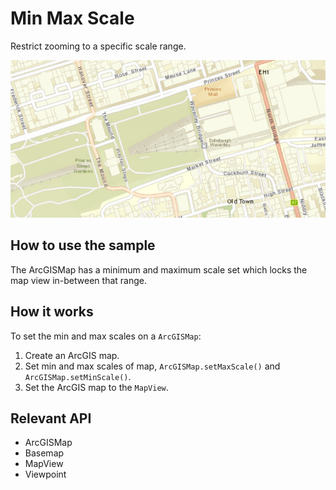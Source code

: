 <h1>Min Max Scale</h1>

<p>Restrict zooming to a specific scale range.</p>

<p><img src="MinMaxScale.png"/></p>

<h2>How to use the sample</h2>

<p>The ArcGISMap has a minimum and maximum scale set which locks the map view in-between that range.</p>

<h2>How it works</h2>

<p>To set the min and max scales on a <code>ArcGISMap</code>:</p>

<ol>
    <li>Create an ArcGIS map.  </li>
    <li>Set min and max scales of map, <code>ArcGISMap.setMaxScale()</code> and <code>ArcGISMap.setMinScale()</code>.</li>
    <li>Set the ArcGIS map to the <code>MapView</code>.</li>
</ol>

<h2>Relevant API</h2>

<ul>
    <li>ArcGISMap</li>
    <li>Basemap</li>
    <li>MapView</li>
    <li>Viewpoint</li>
</ul>


